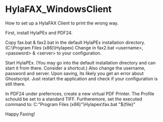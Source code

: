 # HylaFAX_WindowsClient
How to set up a HylaFAX Client to print the wrong way.

First, install HylaPEx and PDF24.

Copy fax.bat & fax2.bat in the default HylaPEx installation directory. (C:\Program Files (x86)\Hylapex)
Change in fax2.bat \<username\>, \<password\> & \<server\> to your configuration. 

Start HylaPEx. (You may go into the default installation directory and can start it from there. Consider a shortcut.)
Also change the username, password and server. 
Upon saving, its likely you get an error about Ghostscript. Just restart the application and check if your configuration is still there.
  
In PDF24 under prefernces, create a new virtual PDF Printer. The Profile schould be set to a standard TIFF.
Furtheremore, set the executed command to: C:\"Program Files (x86)"\Hylapex\fax.bat "${file}"

Happy Faxing!
